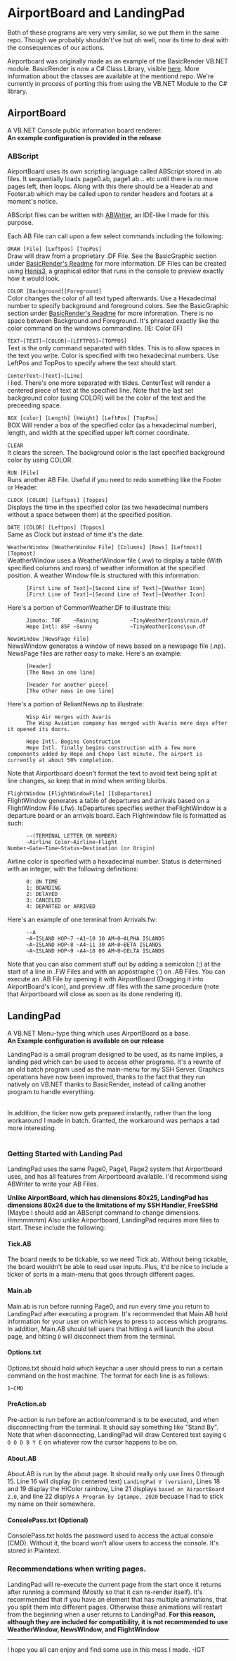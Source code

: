 # AirportBoard and LandingPad
Both of these programs are very very similar, so we put them in the same repo. Though we probably shouldn't've but oh well, now its time to deal with the consequences of our actions.

Airportboard was originally made as an example of the BasicRender VB.NET module. BasicRender is now a C# Class Library, visible [here](https://github.com/igtampe/BasicRender). More information about the classes are available at the mentiond repo. We're currently in process of porting this from using the VB.NET Module to the C# library.

## AirportBoard
A VB.NET Console public information board renderer. <br>
**An example configuration is provided in the release**

### ABScript
AirportBoard uses its own scripting language called ABScript stored in .ab files. It sequentially loads page0.ab, page1.ab... etc until there is no more pages left, then loops. Along with this there should be a Header.ab and Footer.ab which may be called upon to render headers and footers at a moment's notice. 

ABScript files can be written with [ABWriter](https://github.com/igtampe/ABWriter), an IDE-like I made for this purpose. 

Each AB File can call upon a few select commands including the following:

`DRAW [File] [Leftpos] [TopPos]`<br>
Draw will draw from a proprietary .DF File. See the BasicGraphic section under [BasicRender's Readme](https://github.com/igtampe/BasicRender) for more information.
DF Files can be created using [Henja3](https://github.com/igtampe/Henja3), a graphical editor that runs in the console to preview exactly how it would look.

`COLOR [Background][Foreground]`<br>
Color changes the color of all text typed afterwards. Use a Hexadecimal number to specify background and foreground colors. See the BasicGraphic section under [BasicRender's Readme](https://github.com/igtampe/BasicRender) for more information. There is no space between Background and Foreground. It's phrased exactly like the color command on the windows commandline. (IE: Color 0F)
     
`TEXT~[TEXT]~[COLOR]~[LEFTPOS]~[TOPPOS]`<br>
Text is the only command separated with tildes. This is to allow spaces in the text you write. Color is specified with two hexadecimal numbers. Use LeftPos and TopPos to specify where the text should start.

`CenterText~[Text]~[Line]`<br>
I lied. There's one more separated with tildes. CenterText will render a centered piece of text at the specified line. Note that the last set background color (using COLOR) will be the color of the text and the preceeding space.
     
`BOX [color] [Length] [Height] [LeftPos] [TopPos]`<br>
BOX Will render a box of the specified color (as a hexadecimal number), length, and width at the specified upper left corner coordinate.
     
`CLEAR`<br>
It clears the screen. The background color is the last specified background color by using COLOR.

`RUN [File]`<br>
Runs another AB File. Useful if you need to redo something like the Footer or Header.
     
`CLOCK [COLOR] [Leftpos] [Toppos]`<br>
Displays the time in the specified color (as two hexadecimal numbers without a space between them) at the specified position.
     
`DATE [COLOR] [Leftpos] [Toppos]`<br>
Same as Clock but instead of time it's the date.

`WeatherWindow [WeatherWindow File] [Columns] [Rows] [Leftmost] [Topmost]`<br>
WeatherWindow uses a WeatherWindow file (.ww) to display a table (With specified columns and rows) of weather information at the specified position. A weather Window file is structured with this information:
     
          [First Line of Text]~[Second Line of Text]~[Weather Icon]
          [First Line of Text]~[Second Line of Text]~[Weather Icon]

Here's a portion of CommonWeather.DF to illustrate this:
     
          Jimoto: 70F    ~Raining          ~TinyWeatherIcons\rain.df
          Hepe Intl: 85F ~Sunny            ~TinyWeatherIcons\sun.df
          
`NewsWindow [NewsPage File]`<br>
NewsWindow generates a window of news based on a newspage file (.np). NewsPage files are rather easy to make. Here's an example:
     
          [Header]
          [The News in one line]
     
          [Header for another piece]
          [The other news in one line]
          
Here's a portion of ReliantNews.np to illustrate:
     
          Wisp Air merges with Avaris
          The Wisp Aviation company has merged with Avaris mere days after it opened its doors.
          
          Hepe Intl. Begins Construction
          Hepe Intl. finally begins construction with a few more components added by Hepe and Chopo last minute. The airport is currently at about 50% completion.
 
Note that Airportboard doesn't format the text to avoid text being split at line changes, so keep that in mind when writing blurbs.
     
`FlightWindow [FlightWindowFile] [IsDepartures]`<br>
FlightWindow generates a table of departures and arrivals based on a FlightWindow File (.fw). IsDepartures specifies wether theFlightWindow is a departure board or an arrivals board. Each Flightwindow file is formatted as such:
     
          --(TERMINAL LETTER OR NUMBER)
          ~Airline Color~Airline~Flight Number~Gate~Time~Status~Destination (or Origin)
     
Airline color is specified with a hexadecimal number. Status is determined with an integer, with the following definitions:
          
          0: ON TIME
          1: BOARDING
          2: DElAYED
          3: CANCELED
          4: DEPARTED or ARRIVED
     
Here's an example of one terminal from Arrivals.fw:
     
          --A
          ~A~ISLAND HOP~7 ~A1~10 30 AM~0~ALPHA ISLANDS               
          ~A~ISLAND HOP~8 ~A4~11 30 AM~0~BETA ISLANDS                
          ~A~ISLAND HOP~9 ~A4~10 00 AM~0~DELTA ISLANDS               

Note that you can also comment stuff out by adding a semicolon (;) at the start of a line in .FW Files and with an appostraphe (') on .AB Files. You can execute an .AB File by opening it with AirportBoard (Dragging it into AirportBoard's icon), and preview .df files with the same procedure (note that Airportboard will close as soon as its done rendering it).

## LandingPad
A VB.NET Menu-type thing which uses AirportBoard as a base.<br>
**An Example configuration is available on our release**

LandingPad is a small program designed to be used, as its name implies, a landing pad which can be used to access other programs. It's a rewrite of an old batch program used as the main-menu for my SSH Server. Graphics operations have now been improved, thanks to the fact that they run natively on VB.NET thanks to BasicRender, instead of calling another program to handle everything. <br><br>

In addition, the ticker now gets prepared instantly, rather than the long workaround I made in batch. Granted, the workaround was perhaps a tad more interesting.<br><br>

### Getting Started with Landing Pad
LandingPad uses the same Page0, Page1, Page2 system that Airportboard uses, and has all features from Airportboard available. I'd recommend using ABWriter to write your AB Files.

**Unlike AirportBoard, which has dimensions 80x25, LandingPad has dimensions 80x24 due to the limitations of my SSH Handler, FreeSSHd**
(Maybe I should add an ABScript command to change dimensions. Hmmmmmm)
Also unlike Airportboard, LandingPad requires more files to start. These include the following:

#### Tick.AB
The board needs to be tickable, so we need Tick.ab. Without being tickable, the board wouldn't be able to read user inputs. Plus, it'd be nice to include a ticker of sorts in a main-menu that goes through different pages.

#### Main.ab
Main.ab is run before running Page0, and run every time you return to LandingPad after executing a program. It's recommended that Main.AB hold information for your user on which keys to press to access which programs. 
In addition, Main.AB should tell users that hitting `A` will launch the about page, and hitting `D` will disconnect them from the terminal.

#### Options.txt
Options.txt should hold which keychar a user should press to run a certain command on the host machine. The format for each line is as follows:
```
1~CMD
```

#### PreAction.ab
Pre-action is run before an action/command is to be executed, and when disconnecting from the terminal. It should say something like "Stand By". Note that when disconnecting, LandingPad will draw Centered text saying `G O O D B Y E` on whatever row the cursor happens to be on.

#### About.AB
About.AB is run by the about page. It should really only use lines 0 through 15. Line 16 will display (in centered text) `LandingPad V (version)`, Lines 18 and 19 display the HiColor rainbow, Line 21 displays `based on AirportBoard 2.0`, and line 22 displys `A Program by Igtampe, 2020` becuase I had to stick my name on their somewhere.

#### ConsolePass.txt (Optional)
ConsolePass.txt holds the password used to access the actual console (CMD). Without it, the board won't allow users to access the console. It's stored in Plaintext.

### Recommendations when writing pages.
LandingPad will re-execute the current page from the start once it returns after running a command (Mostly so that it can re-render itself). It's recommended that if you have an element that has multiple animations, that you split them into different pages. Otherwise these animations will restart from the beginning when a user returns to LandingPad.
**For this reason, although they are included for compatibility, it is not recommended to use WeatherWindow, NewsWindow, and FlightWindow**

----

I hope you all can enjoy and find some use in this mess I made. 
-IGT


